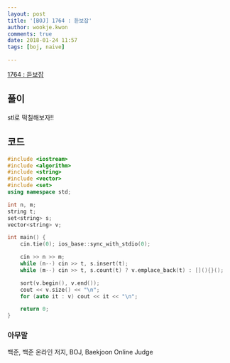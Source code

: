 ```yaml
---
layout: post
title: '[BOJ] 1764 : 듣보잡'
author: wookje.kwon
comments: true
date: 2018-01-24 11:57
tags: [boj, naive]

---
```


[1764 : 듣보잡](https://www.acmicpc.net/problem/1764)

## 풀이

stl로 떡칠해보자!!

## 코드

```cpp
#include <iostream>
#include <algorithm>
#include <string>
#include <vector>
#include <set>
using namespace std;

int n, m;
string t;
set<string> s;
vector<string> v;

int main() {
	cin.tie(0); ios_base::sync_with_stdio(0);

	cin >> n >> m;
	while (n--) cin >> t, s.insert(t);
	while (m--) cin >> t, s.count(t) ? v.emplace_back(t) : [](){}();

	sort(v.begin(), v.end());
	cout << v.size() << "\n";
	for (auto it : v) cout << it << "\n";

	return 0;
}
```

### 아무말  
백준, 백준 온라인 저지, BOJ, Baekjoon Online Judge
